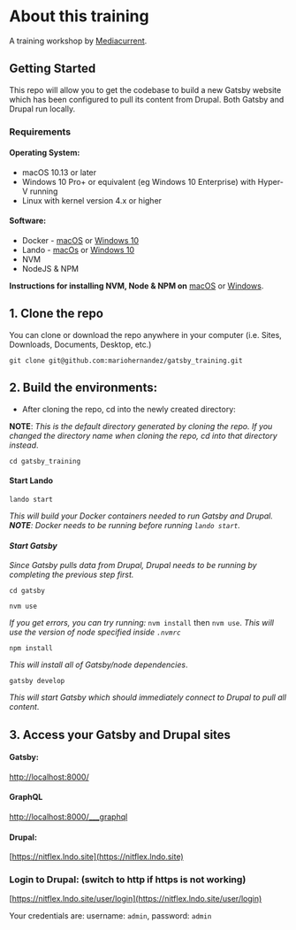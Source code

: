# About this training

A training workshop by [Mediacurrent](https://mediacurrent.com).

## Getting Started

This repo will allow you to get the codebase to build a new Gatsby website which has been configured to pull its content from Drupal. Both Gatsby and Drupal run locally.

### Requirements

#### Operating System:

* macOS 10.13 or later
* Windows 10 Pro+ or equivalent \(eg Windows 10 Enterprise\) with Hyper-V running
* Linux with kernel version 4.x or higher

#### Software:

* Docker - [macOS](https://docs.docker.com/docker-for-mac/install/) or [Windows 10](https://docs.docker.com/docker-for-windows/install/)
* Lando - [macOs](https://docs.lando.dev/basics/installation.html#macos) or [Windows 10](https://medium.com/@jiles/installing-lando-docker-and-composer-on-a-windows-10-pro-environment-e405efba2c96)
* NVM
* NodeJS & NPM

**Instructions for installing NVM, Node & NPM on** [macOS](https://medium.com/@jamesauble/install-nvm-on-mac-with-brew-adb921fb92cc) or [Windows](https://codeburst.io/nvm-for-windows-how-to-install-and-use-13b7a4209791).

## 1. Clone the repo

You can clone or download the repo anywhere in your computer \(i.e. Sites, Downloads, Documents, Desktop, etc.\)

```text
git clone git@github.com:mariohernandez/gatsby_training.git
```

## 2. Build the environments:

* After cloning the repo, cd into the newly created directory:

**NOTE**: _This is the default directory generated by cloning the repo. If you changed the directory name when cloning the repo, cd into that directory instead_.

```text
cd gatsby_training
```

#### Start Lando

```text
lando start
```

_This will build your Docker containers needed to run Gatsby and Drupal. **NOTE**: Docker needs to be running before running `lando start`._

#### _Start Gatsby_

_Since Gatsby pulls data from Drupal, Drupal needs to be running by completing the previous step first._

```text
cd gatsby
```

```text
nvm use
```

_If you get errors, you can try running:_ `nvm install` then `nvm use`. _This will use the version of node specified inside `.nvmrc`_

```text
npm install
```

_This will install all of Gatsby/node dependencies_.

```text
gatsby develop
```

_This will start Gatsby which should immediately connect to Drupal to pull all content_.

## 3. Access your Gatsby and Drupal sites

#### Gatsby:

[http://localhost:8000/](http://localhost:8000/)

#### GraphQL

[http://localhost:8000/\_\_\_graphql](http://localhost:8000/___graphql)

#### Drupal:

[https://nitflex.lndo.site](https://nitflex.lndo.site)

### Login to Drupal: \(switch to http if https is not working\)

[https://nitflex.lndo.site/user/login](https://nitflex.lndo.site/user/login)

Your credentials are: username: `admin`, password: `admin`
